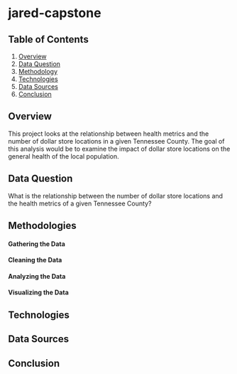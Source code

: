 # jared-capstone

## Table of Contents


1. [Overview](#overview)
2. [Data Question](#dataquestion)
3. [Methodology](#methodology)
4. [Technologies](#technologies)
5. [Data Sources](#datasources)
6. [Conclusion](#conclusion)




<a name="overview"></a>
## Overview
This project looks at the relationship between health metrics and the number of dollar store locations in a given Tennessee County. The goal of this analysis would be to examine the impact of dollar store locations on the general health of the local population.  

<a name="dataquestion"></a>
## Data Question
  What is the relationship between the number of dollar store locations and the health metrics of a given Tennessee County?

<a name="methodology"></a>
  ## Methodologies
  #### Gathering the Data

  #### Cleaning the Data

  #### Analyzing the Data

  #### Visualizing the Data 

<a name="technologies"></a>
## Technologies

<a name="datasources"></a>
## Data Sources

<a name="conclusion"></a>
## Conclusion
